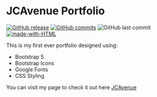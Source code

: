# JCAvenue Portfolio
[![GitHub release](https://img.shields.io/github/release/JCAvenue/Portfolio.svg)](https://github.com/JCAvenue/Portfolio/releases/)
[![GitHub commits](https://img.shields.io/github/commits-since/JCAvenue/Portfolio/v1.0.3.svg)](https://GitHub.com/JCAvenue/Portfolio/commit/)
![GitHub last commit](https://img.shields.io/github/last-commit/JCAvenue/Portfolio)
[![made-with-HTML](https://img.shields.io/badge/Made%20with-HTML,%20CSS,%20Bootsrap%205-1f425f.svg)](https://GitHub.com/JCAvenue/Portfolio/)

This is my first ever portfolio designed using:
* Bootstrap 5
* Bootstrap Icons
* Google Fonts
* CSS Styling

You can visit my page to check it out here  [JCAvenue](https://jcavenue.herokuapp.com/)
